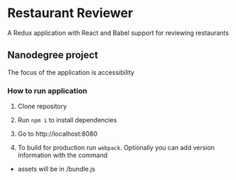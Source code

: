 # Restaurant Reviewer
A Redux application with React and Babel support for reviewing restaurants

## Nanodegree project
The focus of the application is accessibility


### How to run application

1. Clone repository

2. Run `npm i` to install dependencies

3. Go to http://localhost:8080

4. To build for production run `webpack`. Optionally you can add version information with the command

- assets will be in /bundle.js 

